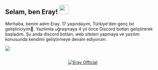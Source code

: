 <h2 align="left">Selam, ben Eray! <img src="https://emoji.gg/assets/emoji/7175-blurple-boosts.gif" width="30px"></h2>
   <p align="left">Merhaba, benim adım Eray. 17 yaşındayım, Türkiye'den genç bir geliştiriciyim🚀. Yazılımla uğraşmaya 4 yıl önce Discord botları geliştirerek başladım. Şu anda discord botları, web siteleri yapmaya ve yazılım konusunda kendimi geliştirmeye devam ediyorum.</p>
<img src="https://komarev.com/ghpvc/?username=erayofficial-js&label=Profil%20Ansichten&color=5b9dbc&style=flat"
  <div align="center">
<h2></h2>  <p align="center">
  <a href="https://github.com/erayofficial">
<img alt="Eray Official" src="https://activity-graph.herokuapp.com/graph?username=erayofficial&bg_color=1F222E&color=5b9dbc&line=aeaeae&point=FFFFFF&hide_border=true"/>
  </a>
</p>
